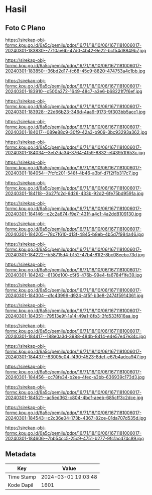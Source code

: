 # Hasil

## Foto C Plano

https://sirekap-obj-formc.kpu.go.id/6a5c/pemilu/pdpr/16/71/18/10/06/1671181006017-20240301-183830--7710ae6b-47d0-4b42-9e22-bcf54d8849b7.jpg

https://sirekap-obj-formc.kpu.go.id/6a5c/pemilu/pdpr/16/71/18/10/06/1671181006017-20240301-183850--36bd2d17-fc68-45c9-8820-474753a4c1bb.jpg

https://sirekap-obj-formc.kpu.go.id/6a5c/pemilu/pdpr/16/71/18/10/06/1671181006017-20240301-183910--c500a372-1649-48c7-a3e6-b68221f7f6ef.jpg

https://sirekap-obj-formc.kpu.go.id/6a5c/pemilu/pdpr/16/71/18/10/06/1671181006017-20240301-183928--22d66b23-346d-4aa9-9173-9f303bb5acc1.jpg

https://sirekap-obj-formc.kpu.go.id/6a5c/pemilu/pdpr/16/71/18/10/06/1671181006017-20240301-184017--089e88c9-30f9-42a3-b909-3bc93293a362.jpg

https://sirekap-obj-formc.kpu.go.id/6a5c/pemilu/pdpr/16/71/18/10/06/1671181006017-20240301-184034--3eb2da34-3764-4f59-8832-ef43951f653c.jpg

https://sirekap-obj-formc.kpu.go.id/6a5c/pemilu/pdpr/16/71/18/10/06/1671181006017-20240301-184054--7fcfc201-548f-4b46-a3bf-d7f2f1b317c7.jpg

https://sirekap-obj-formc.kpu.go.id/6a5c/pemilu/pdpr/16/71/18/10/06/1671181006017-20240301-184118--3b27fc2d-6d26-433b-92d2-6fe75bd9591a.jpg

https://sirekap-obj-formc.kpu.go.id/6a5c/pemilu/pdpr/16/71/18/10/06/1671181006017-20240301-184146--c2c2a674-f9e7-431f-a4c1-4a2dd8109130.jpg

https://sirekap-obj-formc.kpu.go.id/6a5c/pemilu/pdpr/16/71/18/10/06/1671181006017-20240301-184205--78c7f610-d13f-4845-b8eb-4b5d7f984a46.jpg

https://sirekap-obj-formc.kpu.go.id/6a5c/pemilu/pdpr/16/71/18/10/06/1671181006017-20240301-184222--b58715d4-b152-47b4-81f2-8bc08eebc73d.jpg

https://sirekap-obj-formc.kpu.go.id/6a5c/pemilu/pdpr/16/71/18/10/06/1671181006017-20240301-184242--6130d100-c5f6-476b-99e4-fa6784f1fe39.jpg

https://sirekap-obj-formc.kpu.go.id/6a5c/pemilu/pdpr/16/71/18/10/06/1671181006017-20240301-184304--dfc43999-d924-4f5f-b3e8-2474f5914361.jpg

https://sirekap-obj-formc.kpu.go.id/6a5c/pemilu/pdpr/16/71/18/10/06/1671181006017-20240301-184351--79513e9f-1a14-49a1-8fb3-3fd533f816aa.jpg

https://sirekap-obj-formc.kpu.go.id/6a5c/pemilu/pdpr/16/71/18/10/06/1671181006017-20240301-184417--188e0a3d-3988-484b-8414-e4e57e47e34c.jpg

https://sirekap-obj-formc.kpu.go.id/6a5c/pemilu/pdpr/16/71/18/10/06/1671181006017-20240301-184437--83005c04-f490-4523-8def-e67b4adca947.jpg

https://sirekap-obj-formc.kpu.go.id/6a5c/pemilu/pdpr/16/71/18/10/06/1671181006017-20240301-184456--cc78fe34-b2ee-4fec-a3bb-636939c173d3.jpg

https://sirekap-obj-formc.kpu.go.id/6a5c/pemilu/pdpr/16/71/18/10/06/1671181006017-20240301-184521--ac5ed362-c804-4bcf-aeeb-685cff3c2dce.jpg

https://sirekap-obj-formc.kpu.go.id/6a5c/pemilu/pdpr/16/71/18/10/06/1671181006017-20240301-184543--c2c36e04-173b-4367-82ce-01da707d535d.jpg

https://sirekap-obj-formc.kpu.go.id/6a5c/pemilu/pdpr/16/71/18/10/06/1671181006017-20240301-184606--7bb54cc5-25c9-4751-b277-9fc1acd74c89.jpg


## Metadata

| Key        | Value               |
| ---------- | ------------------- |
| Time Stamp | 2024-03-01 19:03:48 |
| Kode Dapil | 1601                |



